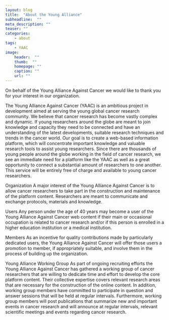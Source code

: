 ```yaml
---
layout: blog
title:  "About the Young Alliance"
subheadline:  ""
meta_description: ""
teaser: ""
categories:
    - about
tags:
    - YAAC
image:
    header:  ""
    thumb:  ""
    homepage: ""
    caption: ""
    url: ""
---
```



On behalf of the Young Alliance Against Cancer we would like to thank you for your interest in our organization.

The Young Alliance Against Cancer (YAAC) is an ambitious project in development aimed at serving the young global cancer research community. We believe that cancer research has become vastly complex and dynamic. If young researchers around the globe are meant to join knowledge and capacity they need to be connected and have an understanding of the latest developments, suitable research techniques and trends in the cancer world. Our goal is to create a web-based information platform, which will concentrate important knowledge and valuable research tools to assist young researchers. Since there are thousands of young people around the globe working in the field of cancer research, we see an immediate need for a platform like the YAAC as well as a great opportunity to connect a substantial amount of researchers to one another. This service will be entirely free of charge and available to young cancer researchers.

Organization
A major interest of the Young Alliance Against Cancer is to allow cancer researchers to take part in the construction and maintenance of the platform content. Researchers are meant to communicate and exchange protocols, materials and knowledge.

Users
Any person under the age of 40 years may become a user of the Young Alliance Against Cancer web content if their main or occasional occupation is related to cancer research and/or if this person is enrolled in a higher education institution or a medical institution.

Members
As an incentive for quality contributions made by particularly dedicated users, the Young Alliance Against Cancer will offer those users a promotion to member, if appropriately suitable, and involve them in the process of building up the organization.

Young Alliance Working Group
As part of ongoing recruiting efforts the Young Alliance Against Cancer has gathered a working group of cancer researchers that are willing to dedicate time and effort to develop the core platform content. Their collective expertise covers relevant research areas that are necessary for the construction of the online content. In addition, working group members have committed to participate in question and answer sessions that will be held at regular intervals. Furthermore, working group members will post publications that summarize new and important events in cancer research and will announce at regular intervals, relevant scientific meetings and events regarding cancer research.
